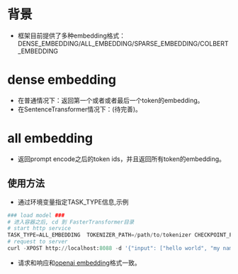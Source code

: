 # 背景
* 框架目前提供了多种embedding格式：DENSE_EMBEDDING/ALL_EMBEDDING/SPARSE_EMBEDDING/COLBERT_EMBEDDING

# dense embedding
* 在普通情况下：返回第一个或者或者最后一个token的embedding。
* 在SentenceTransformer情况下：(待完善)。

# all embedding
* 返回prompt encode之后的token ids，并且返回所有token的embedding。

## 使用方法
* 通过环境变量指定TASK_TYPE信息,示例
``` python
### load model ###
# 进入容器之后, cd 到 FasterTransformer目录
# start http service
TASK_TYPE=ALL_EMBEDDING  TOKENIZER_PATH=/path/to/tokenizer CHECKPOINT_PATH=/path/to/model MODEL_TYPE=your_model_type FT_SERVER_TEST=1 python3 -m maga_transformer.start_server
# request to server
curl -XPOST http://localhost:8088 -d '{"input": ["hello world", "my name is jack"], "model": "your_model_type"}'
```
* 请求和响应和[openai embedding](https://platform.openai.com/docs/api-reference/embeddings/create)格式一致。